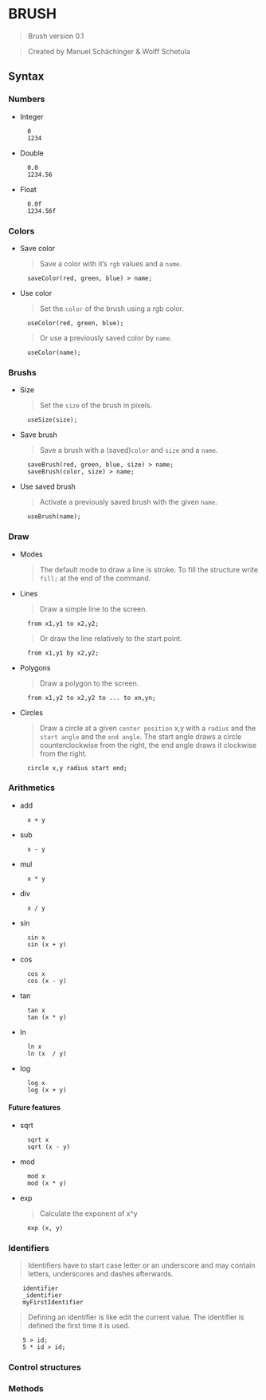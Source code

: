 # BRUSH
> Brush version 0.1

> Created by Manuel Schächinger & Wolff Schetula

## Syntax

### Numbers
* Integer

		0
		1234

* Double

		0.0
		1234.56
	
* Float

		0.0f
		1234.56f

### Colors
* Save color
	> Save a color with it’s `rgb` values and a `name`.
	
		saveColor(red, green, blue) > name;
		
* Use color
	> Set the `color` of the brush using a rgb color.
	
		useColor(red, green, blue);
	> Or use a previously saved color by `name`.
	
		useColor(name);

### Brushs
* Size
	> Set the `size` of the brush in pixels.
	
		useSize(size);
* Save brush
	> Save a brush with a (saved)`color` and `size` and a `name`.
	
		saveBrush(red, green, blue, size) > name;
		saveBrush(color, size) > name;
* Use saved brush
	> Activate a previously saved brush with the given `name`.
	
		useBrush(name);

### Draw
* Modes
	> The default mode to draw a line is stroke. To fill the structure write `fill;` at the end of the command.
* Lines
	> Draw a simple line to the screen.

		from x1,y1 to x2,y2;
	> Or draw the line relatively to the start point.
	
		from x1,y1 by x2,y2;
* Polygons
	> Draw a polygon to the screen.
	
		from x1,y2 to x2,y2 to ... to xn,yn;
* Circles
	> Draw a circle at a given `center position` x,y with a `radius` and the `start angle` and the `end angle`. The start angle draws a circle counterclockwise from the right, the end angle draws it clockwise from the right.
	
		circle x,y radius start end;

### Arithmetics
* add

		x + y
* sub

		x - y
* mul

		x * y
* div

		x / y
* sin

		sin x
		sin (x + y)
* cos

		cos x
		cos (x - y)
* tan

		tan x
		tan (x * y)
* ln

		ln x
		ln (x  / y)
* log

		log x
		log (x + y)

#### Future features

* sqrt

		sqrt x
		sqrt (x - y)
* mod

		mod x
		mod (x * y)
* exp
	> Calculate the exponent of x^y
	
		exp (x, y)

### Identifiers
> Identifiers have to start case letter or an underscore and may contain letters, underscores and dashes afterwards.
	
		identifier
		_identifier
		myFirstIdentifier
	
> Defining an identifier is like edit the current value. The identifier is defined the first time it is used.
	
		5 > id;
		5 * id > id;

### Control structures

### Methods
	